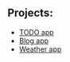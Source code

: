 ## Projects:

- [TODO app](https://github.com/assaabriiii/Go-Lang/tree/main/Todo%20app)
- [Blog app](https://github.com/assaabriiii/Go-Lang/tree/main/Blog%20app)
- [Weather app]()